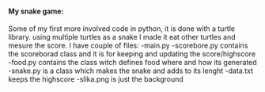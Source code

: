 #### My snake game: 
Some of my first more involved code in python, it is done with a turtle library. using multiple turtles as a snake I made it eat other turtles and mesure the score.
I have couple of files:
-main.py
-scorebore.py contains the scoreborad class and it is for keeping and updating the score/highscore
-food.py contains the class witch defines food where and how its generated
-snake.py is a class which makes the snake and adds to its lenght
-data.txt keeps the highscore
-slika.png is just the background

